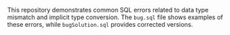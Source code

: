 This repository demonstrates common SQL errors related to data type mismatch and implicit type conversion. The `bug.sql` file shows examples of these errors, while `bugSolution.sql` provides corrected versions.